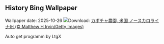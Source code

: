 ## History Bing Wallpaper
Wallpaper date: 2025-10-26
![](https://www.bing.com/th?id=OHR.PumpkinFarm_JA-JP4335474767_UHD.jpg&w=1000)Download: [カボチャ農園, 米国 ノースカロライナ州 (© Matthew H Irvin/Getty Images)](https://www.bing.com/th?id=OHR.PumpkinFarm_JA-JP4335474767_UHD.jpg)

Auto get programm by LtgX
